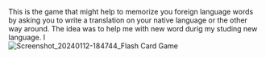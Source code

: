 This is the game that might help to memorize you foreign language words by asking you to write a translation on your native language or the other way around.
The idea was to help me with new word durig my studing new language. I   
![Screenshot_20240112-184744_Flash Card Game](https://github.com/SergeyAkh/FlashCardGame_App/assets/57836225/3759d724-102b-4915-ba80-440c1f99f083)

